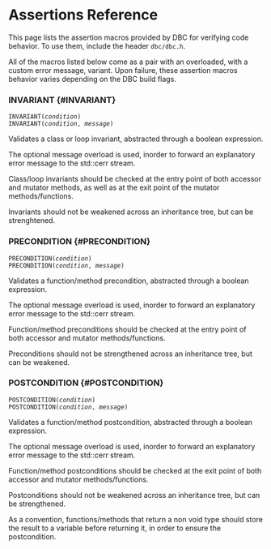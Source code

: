 # Assertions Reference

This page lists the assertion macros provided by DBC for verifying code
behavior. To use them, include the header `dbc/dbc.h`.

All of the macros listed below come as a pair with an overloaded, with a custom
error message, variant. Upon failure, these assertion macros behavior varies 
depending on the DBC build flags.

### INVARIANT {#INVARIANT}

`INVARIANT(`*`condition`*`)` \
`INVARIANT(`*`condition`*`, `*`message`*`)`

Validates a class or loop invariant, abstracted through a boolean expression.

The optional message overload is used, inorder to forward an explanatory error
message to the std::cerr stream.

Class/loop invariants should be checked at the entry point of both accessor and
mutator methods, as well as at the exit point of the mutator methods/functions.

Invariants should not be weakened across an inheritance tree, but can be
strenghtened.

### PRECONDITION {#PRECONDITION}

`PRECONDITION(`*`condition`*`) ` \
`PRECONDITION(`*`condition`*`, `*`message`*`) `

Validates a function/method precondition, abstracted through a boolean
expression. 

The optional message overload is used, inorder to forward an explanatory error
message to the std::cerr stream.

Function/method preconditions should be checked at the entry point of both
accessor and mutator methods/functions.

Preconditions should not be strengthened across an inheritance tree, but can be
weakened. 

### POSTCONDITION {#POSTCONDITION}

`POSTCONDITION(`*`condition`*`) ` \
`POSTCONDITION(`*`condition`*`, `*`message`*`) `

Validates a function/method postcondition, abstracted through a boolean
expression. 

The optional message overload is used, inorder to forward an explanatory error
message to the std::cerr stream.

Function/method postconditions should be checked at the exit point of both
accessor and mutator methods/functions.

Postconditions should not be weakened across an inheritance tree, but can be
strengthened.

As a convention, functions/methods that return a non void type should store the
result to a variable before returning it, in order to ensure the postcondition. 

